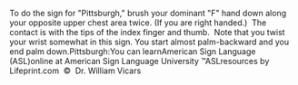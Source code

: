 To do the sign for "Pittsburgh," brush your dominant "F" hand down along your 
			opposite upper chest area twice. (If you are right handed.)  
			The contact is with the tips of the index finger and thumb.  
			Note that you twist your wrist somewhat in this sign. You start 
			almost palm-backward and you end palm down.Pittsburgh:You can learnAmerican Sign Language (ASL)online at American Sign Language University ™ASLresources by Lifeprint.com  ©  Dr. William Vicars